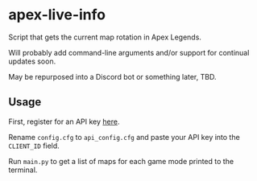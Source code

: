 # apex-live-info
Script that gets the current map rotation in Apex Legends.

Will probably add command-line arguments and/or support for continual updates soon.

May be repurposed into a Discord bot or something later, TBD.

## Usage

First, register for an API key [here](https://apexlegendsapi.com/).

Rename `config.cfg` to `api_config.cfg` and paste your API key into the `CLIENT_ID` field.

Run `main.py` to get a list of maps for each game mode printed to the terminal.
